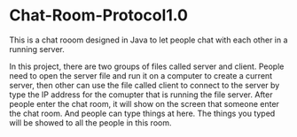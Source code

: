 # Chat-Room-Protocol1.0
This is a chat rooom designed in Java to let people chat with each other in a running server.

In this project, there are two groups of files called server and client. People need to open the server file and run it on a computer to create a current server, then other can use the file called client to connect to the server by type the IP address for the comupter that is running the file server. After people enter the chat room, it will show on the screen that someone enter the chat room. And people can type things at here. The things you typed will be showed to all the people in this room. 
